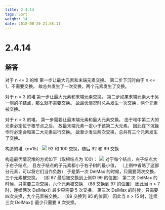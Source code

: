 ```yaml
---
title: 2.4.14
tags: Sort
weight: 14
date: 2018-08-20 21:58:11
---
```


# 2.4.14


## 解答

对于 n <= 2 的堆
第一步让最大元素和末端元素交换。
第二步下沉时由于 n <= 1，不需要交换。
故总共发生了一次交换，两个元素发生了交换。

对于 n = 3 的堆
第一步让最大元素和末端元素交换。
第二步如果末端元素大于另一侧的子结点，那么就不需要交换。
故最优情况时总共发生一次交换，两个元素被交换。

对于 n > 3 的堆。
第一步需要让最末端元素和最大元素交换。
由于堆中第二大的元素必定位于根节点之后。
故最末端元素一定小于该第二大元素。
因此在下沉操作时必定会和第二大元素进行交换。
故至少发生两次交换，总共有三个元素发生了交换。

构造的堆（n=15）
![](/resources/2.4.14/1.png)
92 和 100 交换，随后 92 和 99 交换

构造最优情况堆的方式如下（取根结点为 100）：
![](/resources/2.4.14/2.png)
对于每个结点，左子结点大于右子结点，
且左子结点的子元素都小于右子树的最小值，
（上例中省略了这部分元素，可以将它们当作负数）
于是第一次 DelMax 的时候，只需要两次交换，三个元素被交换。
（即 87 最后被交换到上例中 99 的位置）
第二次 DelMax 的时候，只需要三次交换，六个元素被交换.
（88 交换到 97 的位置）
因此当 n > 7 时，连续两次 DelMax() 最少只需要 5 次交换。
第三次 DelMax 的时候，只需要四次交换，九个元素被交换。
（89 交换到 95 的位置）
因此当 n > 15 时，连续三次 DelMax() 最少只需要 9 次交换。
